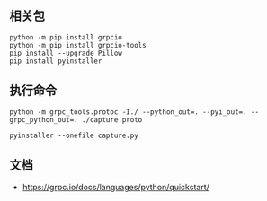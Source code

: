 ## 相关包
```
python -m pip install grpcio
python -m pip install grpcio-tools
pip install --upgrade Pillow
pip install pyinstaller
```

## 执行命令

```
python -m grpc_tools.protoc -I./ --python_out=. --pyi_out=. --grpc_python_out=. ./capture.proto
```
```
pyinstaller --onefile capture.py
```

## 文档
- https://grpc.io/docs/languages/python/quickstart/
